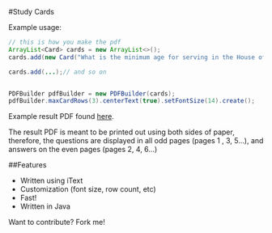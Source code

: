 #Study Cards

Example usage:
```java
// this is how you make the pdf
ArrayList<Card> cards = new ArrayList<>();
cards.add(new Card("What is the minimum age for serving in the House of Representatives?", "25"));

cards.add(...);// and so on


PDFBuilder pdfBuilder = new PDFBuilder(cards);
pdfBuilder.maxCardRows(3).centerText(true).setFontSize(14).create();
```

Example result PDF found [here](https://github.com/oscar0812/StudyCards/blob/master/result.pdf).

The result PDF is meant to be printed out using both sides of paper, therefore, the questions are displayed in all odd pages (pages 1 , 3, 5...), and answers on the even pages (pages 2, 4, 6...)

##Features
  - Written using iText
  - Customization (font size, row count, etc)
  - Fast!
  - Written in Java

Want to contribute? Fork me!
